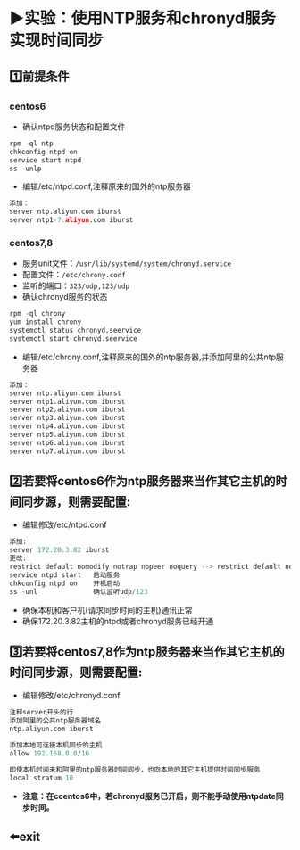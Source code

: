 # :arrow_forward:实验：使用NTP服务和chronyd服务实现时间同步

## :one:前提条件

### centos6

- 确认ntpd服务状态和配置文件

```py
rpm -ql ntp
chkconfig ntpd on
service start ntpd
ss -unlp
```

- 编辑/etc/ntpd.conf,注释原来的国外的ntp服务器

```py
添加：
server ntp.aliyun.com iburst
server ntp1-7.aliyun.com iburst
```

### centos7,8

- 服务unit文件：`/usr/lib/systemd/system/chronyd.service`
- 配置文件：`/etc/chrony.conf`
- 监听的端口：`323/udp,123/udp`
- 确认chronyd服务的状态

```py
rpm -ql chrony
yum install chrony
systemctl status chronyd.seervice
systemctl start chronyd.seervice
```

- 编辑/etc/chrony.conf,注释原来的国外的ntp服务器,并添加阿里的公共ntp服务器

```py
添加：
server ntp.aliyun.com iburst
server ntp1.aliyun.com iburst
server ntp2.aliyun.com iburst
server ntp3.aliyun.com iburst
server ntp4.aliyun.com iburst
server ntp5.aliyun.com iburst
server ntp6.aliyun.com iburst
server ntp7.aliyun.com iburst
```

## :two:若要将centos6作为ntp服务器来当作其它主机的时间同步源，则需要配置:

- 编辑修改/etc/ntpd.conf

```py
添加:
server 172.20.3.82 iburst
更改:
restrict default nomodify notrap nopeer noquery --> restrict default nomodify
service ntpd start   启动服务
chkconfig ntpd on    开机启动
ss -unl              确认监听udp/123
```

- 确保本机和客户机(请求同步时间的主机)通讯正常
- 确保172.20.3.82主机的ntpd或者chronyd服务已经开通

## :three:若要将centos7,8作为ntp服务器来当作其它主机的时间同步源，则需要配置:

- 编辑修改/etc/chronyd.conf

```py
注释server开头的行
添加阿里的公共ntp服务器域名
ntp.aliyun.com iburst

添加本地可连接本机同步的主机
allow 192.168.0.0/16

即使本机时间未和阿里的ntp服务器时间同步，也向本地的其它主机提供时间同步服务
local stratum 10
```

- **注意：在ccentos6中，若chronyd服务已开启，则不能手动使用ntpdate同步时间。**

## :arrow_left:exit
